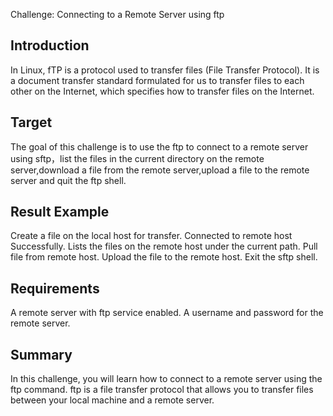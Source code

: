 Challenge: Connecting to a Remote Server using ftp

## Introduction
 
In  Linux, fTP is a protocol used to transfer files (File Transfer Protocol). It is a document transfer standard formulated for us to transfer files to each other on the Internet, which specifies how to transfer files on the Internet.

## Target

The goal of this challenge is to use the ftp to connect to a remote server using sftp，list the files in the current directory on the remote server,download a file from the remote server,upload a file to the remote server and quit the ftp shell.

## Result Example

Create a file on the local host for transfer.
Connected to remote host Successfully.
Lists the files on the remote host under the current path.
Pull file from remote host.
Upload the file to the remote host.
Exit the sftp shell.

## Requirements

A remote server with ftp service enabled.
A username and password for the remote server.

## Summary

In this challenge, you will learn how to connect to a remote server using the ftp command. ftp is a file transfer protocol that allows you to transfer files between your local machine and a remote server.